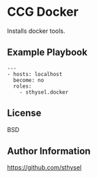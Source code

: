 CCG Docker
================

Installs docker tools.


Example Playbook
----------------

    ---
    - hosts: localhost
      become: no
      roles:
        - sthysel.docker


License
-------

BSD

Author Information
------------------
https://github.com/sthysel
